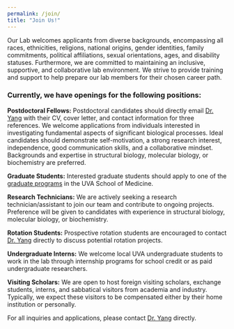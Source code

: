 ```yaml
---
permalink: /join/
title: "Join Us!"
---
```

Our Lab welcomes applicants from diverse backgrounds, encompassing all races, ethnicities, religions, national origins, gender identities, family commitments, political affiliations, sexual orientations, ages, and disability statuses. Furthermore, we are committed to maintaining an inclusive, supportive, and collaborative lab environment. We strive to provide training and support to help prepare our lab members for their chosen career path. 

### Currently, we have openings for the following positions:

**Postdoctoral Fellows:** Postdoctoral candidates should directly email [Dr. Yang](jieyang@scripps.edu) with their CV, cover letter, and contact information for three references. We welcome applications from individuals interested in investigating fundamental aspects of significant biological processes. Ideal candidates should demonstrate self-motivation, a strong research interest, independence, good communication skills, and a collaborative mindset. Backgrounds and expertise in structural biology, molecular biology, or biochemistry are preferred.

**Graduate Students:** Interested graduate students should apply to one of the [graduate programs](https://med.virginia.edu/bims/programs/) in the UVA School of Medicine.

**Research Technicians:** We are actively seeking a research technician/assistant to join our team and contribute to ongoing projects. Preference will be given to candidates with experience in structural biology, molecular biology, or biochemistry.

**Rotation Students:** Prospective rotation students are encouraged to contact [Dr. Yang](jieyang@scripps.edu) directly to discuss potential rotation projects.

**Undergraduate Interns:** We welcome local UVA undergraduate students to work in the lab through internship programs for school credit or as paid undergraduate researchers.

**Visiting Scholars:** We are open to host foreign visiting scholars, exchange students, interns, and sabbatical visitors from academia and industry. Typically, we expect these visitors to be compensated either by their home institution or personally.

For all inquiries and applications, please contact [Dr. Yang](jieyang@scripps.edu) directly.

